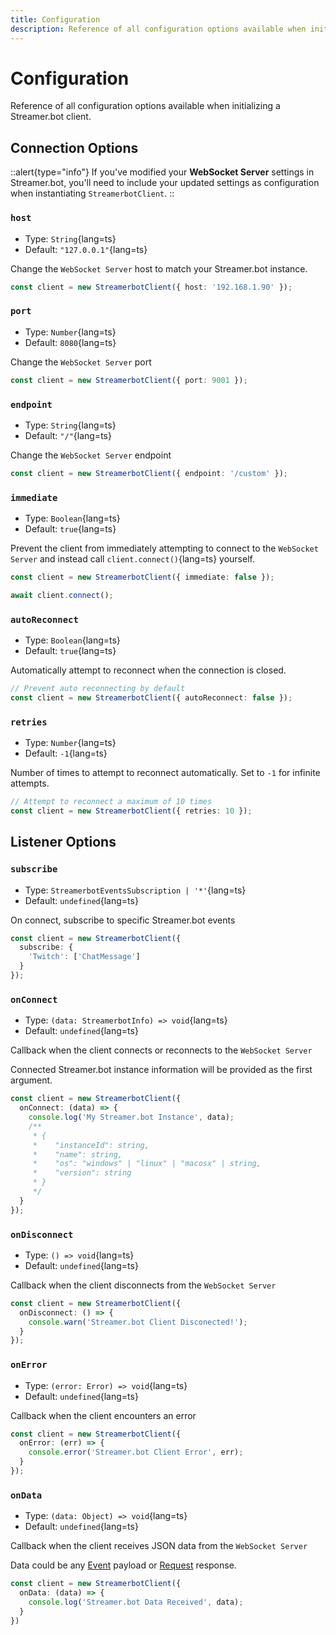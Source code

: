 ```yaml
---
title: Configuration
description: Reference of all configuration options available when initializing a Streamer.bot client.
---
```


# Configuration

Reference of all configuration options available when initializing a Streamer.bot client.

## Connection Options

::alert{type="info"}
If you've modified your **WebSocket Server** settings in Streamer.bot, you'll need to include your updated settings as configuration when instantiating `StreamerbotClient`.
::

### `host`
- Type: `String`{lang=ts}
- Default: `"127.0.0.1"`{lang=ts}

Change the `WebSocket Server` host to match your Streamer.bot instance.

```ts
const client = new StreamerbotClient({ host: '192.168.1.90' });
```

### `port`
- Type: `Number`{lang=ts}
- Default: `8080`{lang=ts}

Change the `WebSocket Server` port

```ts
const client = new StreamerbotClient({ port: 9001 });
```

### `endpoint`
- Type: `String`{lang=ts}
- Default: `"/"`{lang=ts}

Change the `WebSocket Server` endpoint

```ts
const client = new StreamerbotClient({ endpoint: '/custom' });
```

### `immediate`
- Type: `Boolean`{lang=ts}
- Default: `true`{lang=ts}

Prevent the client from immediately attempting to connect to the `WebSocket Server` and instead call `client.connect()`{lang=ts} yourself.

```ts
const client = new StreamerbotClient({ immediate: false });

await client.connect();
```

### `autoReconnect`
- Type: `Boolean`{lang=ts}
- Default: `true`{lang=ts}

Automatically attempt to reconnect when the connection is closed.

```ts
// Prevent auto reconnecting by default
const client = new StreamerbotClient({ autoReconnect: false });
```

### `retries`
- Type: `Number`{lang=ts}
- Default: `-1`{lang=ts}

Number of times to attempt to reconnect automatically. Set to `-1` for infinite attempts.

```ts
// Attempt to reconnect a maximum of 10 times
const client = new StreamerbotClient({ retries: 10 });
```

## Listener Options

### `subscribe`
- Type: `StreamerbotEventsSubscription | '*'`{lang=ts}
- Default: `undefined`{lang=ts}

On connect, subscribe to specific Streamer.bot events

```ts
const client = new StreamerbotClient({
  subscribe: {
    'Twitch': ['ChatMessage']
  }
});
```

### `onConnect`
- Type: `(data: StreamerbotInfo) => void`{lang=ts}
- Default: `undefined`{lang=ts}

Callback when the client connects or reconnects to the `WebSocket Server`

Connected Streamer.bot instance information will be provided as the first argument.

```ts
const client = new StreamerbotClient({
  onConnect: (data) => {
    console.log('My Streamer.bot Instance', data);
    /**
     * {
     *    "instanceId": string,
     *    "name": string,
     *    "os": "windows" | "linux" | "macosx" | string,
     *    "version": string
     * }
     */
  }
});
```

### `onDisconnect`
- Type: `() => void`{lang=ts}
- Default: `undefined`{lang=ts}

Callback when the client disconnects from the `WebSocket Server`

```ts
const client = new StreamerbotClient({
  onDisconnect: () => {
    console.warn('Streamer.bot Client Disconected!');
  }
});
```

### `onError`
- Type: `(error: Error) => void`{lang=ts}
- Default: `undefined`{lang=ts}

Callback when the client encounters an error

```ts
const client = new StreamerbotClient({
  onError: (err) => {
    console.error('Streamer.bot Client Error', err);
  }
});
```

### `onData`
- Type: `(data: Object) => void`{lang=ts}
- Default: `undefined`{lang=ts}

Callback when the client receives JSON data from the `WebSocket Server`

Data could be any [Event](/api/events) payload or [Request](/api/requests) response.

```ts
const client = new StreamerbotClient({
  onData: (data) => {
    console.log('Streamer.bot Data Received', data);
  }
})
```